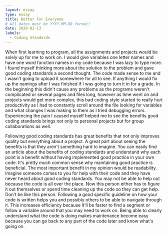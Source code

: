 ```yaml
---
layout: essay
type: essay
title: Better For Everyone
# All dates must be YYYY-MM-DD format!
date: 2020-02-13
labels:
  - Coding Standards
---
```


When first learning to program, all the assignments and projects would be solely up for me to work on. I would give variables one letter names and have one word function names in my code because I was lazy to type more. I found myself thinking more about the solution to the problem and gave good coding standards a second thought. The code made sense to me and I wasn't going to upload it somewhere for all to see. If anything I would fix up the namings after I was finished if I was going to turn it in for a grade. In the beginning this didn't cause any problems as the programs weren't complicated or several pages and files long, however as time went on and projects would get more complex, this bad coding style started to really hurt productivity as I had to constantly scroll around the file looking for variables and what changes I was making to them as I tried debugging errors. Experiencing the pain I caused myself helped me to see the benefits good coding standards brings not only to personal projects but for group collaborations as well.

Following good coding standards has great benefits that not only improves quality but everything about a project. A great part about seeing the benefits is that they aren't something hard to imagine. You can easily find an article about the benefits of coding standards and understand why each point is a benefit without having implemented good practice in your own code. It's pretty much common sense why maintaining good practice is beneficial. The most important benefit in my opinion would be readability. Imagine someone comes to you for help with their code and they have never heard about good coding standards. You may not be able to help out because the code is all over the place. Now this person either has to figure it out themselves or spend time cleaning up the code so they can get help. Don't be like this person. Following a good specific guideline on how your code is written helps you and possibly others to be able to navigate through it. This increases efficiency because it'll be faster to find a segment or follow a variable around that you may need to work on. Being able to clearly understand what the code is doing makes maintenance become easy because you can go back to any part of the code later and know what's going on.
